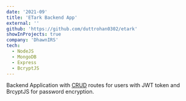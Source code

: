 ```yaml
---
date: '2021-09'
title: 'ETark Backend App'
external: ''
github: 'https://github.com/duttrohan0302/etark'
showInProjects: true
company: 'DhawnIRS'
tech:
  - NodeJS
  - MongoDB
  - Express
  - BcryptJS
---
```


Backend Application with [CRUD](#) routes for users with JWT token and BrcyptJS for password encryption.
